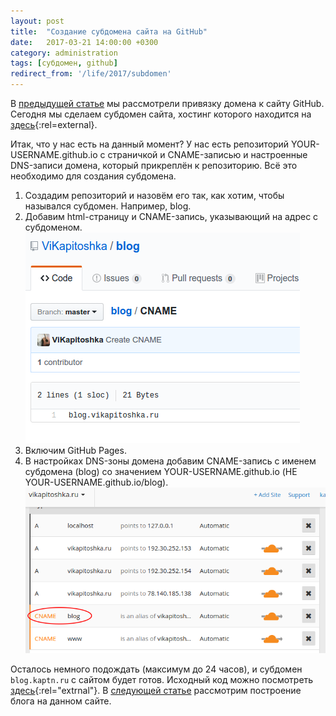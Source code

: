 ```yaml
---
layout: post
title:  "Создание субдомена сайта на GitHub"
date:   2017-03-21 14:00:00 +0300
category: administration
tags: [субдомен, github]
redirect_from: '/life/2017/subdomen'
---
```


В [предыдущей статье](life/site-on-github.html) мы рассмотрели привязку домена к сайту GitHub. Сегодня мы сделаем субдомен сайта, хостинг которого находится на [здесь](https://github.com/kaptn3/blog){:rel=external}.

Итак, что у нас есть на данный момент? У нас есть репозиторий YOUR-USERNAME.github.io с страничкой и CNAME-записью и настроенные DNS-записи домена, который прикреплён к репозиторию. Всё это необходимо для создания субдомена.
<!--more-->

1. Создадим репозиторий и назовём его так, как хотим, чтобы назывался субдомен. Например, blog.
2. Добавим html-страницу и CNAME-запись, указывающий на адрес с субдоменом.![Добавление html-страницы](/img/7.png)
3. Включим GitHub Pages.
4. В настройках DNS-зоны домена добавим CNAME-запись с именем субдомена (blog) со значением YOUR-USERNAME.github.io (НЕ YOUR-USERNAME.github.io/blog).![Добавление CNAME-записи](/img/8.png)

Осталось немного подождать (максимум до 24 часов), и субдомен `blog.kaptn.ru` с сайтом будет готов. Исходный код можно посмотреть [здесь](https://github.com/kaptn3/blog){:rel="extrnal"}. В [следующей статье](/life/2017/blog-1.html) рассмотрим построение блога на данном сайте.
